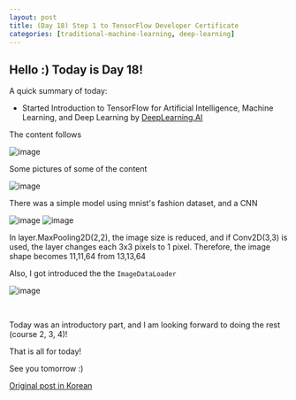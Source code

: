 ```yaml
---
layout: post
title: (Day 18) Step 1 to TensorFlow Developer Certificate
categories: [traditional-machine-learning, deep-learning]
---
```


## Hello :) Today is Day 18!
A quick summary of today:
* Started Introduction to TensorFlow for Artificial Intelligence, Machine Learning, and Deep Learning by [DeepLearning.AI](https://www.coursera.org/learn/introduction-tensorflow?specialization=tensorflow-in-practice)

The content follows

![image](https://github.com/ivanstudyblog/ivanstudyblog.github.io/assets/167014511/fe405ea8-4c83-42ca-bb2c-cba8e67e11c6)

Some pictures of some of the content

![image](https://github.com/ivanstudyblog/ivanstudyblog.github.io/assets/167014511/ef45a33d-1cce-45c0-8e42-c1ba1c047309)

There was a simple model using mnist's fashion dataset, and a CNN

![image](https://github.com/ivanstudyblog/ivanstudyblog.github.io/assets/167014511/317fd3d1-554b-4079-967d-6cb825a74080)
![image](https://github.com/ivanstudyblog/ivanstudyblog.github.io/assets/167014511/98e9b089-403a-4331-b4a5-6ecbaae4de56)

In layer.MaxPooling2D(2,2), the image size is reduced, and if Conv2D(3,3) is used, the layer changes each 3x3 pixels to 1 pixel. Therefore, the image shape becomes 11,11,64 from 13,13,64

Also, I got introduced the the `ImageDataLoader`

![image](https://github.com/ivanstudyblog/ivanstudyblog.github.io/assets/167014511/d87fac4f-99ea-4710-83e5-d76561583007)

<br/>

Today was an introductory part, and I am looking forward to doing the rest (course 2, 3, 4)!

That is all for today!

See you tomorrow :)

[Original post in Korean](https://50daysml.blogspot.com/2024/01/day-18-step-1-to-tensorflow-developer.html)
